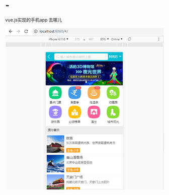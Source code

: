 # -
vue.js实现的手机app  去哪儿

![Image text](https://raw.githubusercontent.com/zhuZ1/travel-qunaer/master/travel.png)
